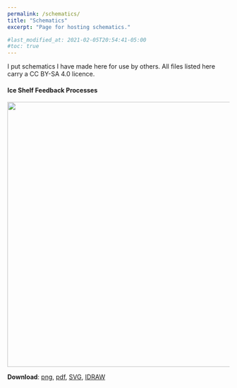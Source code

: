 ```yaml
---
permalink: /schematics/
title: "Schematics"
excerpt: "Page for hosting schematics."

#last_modified_at: 2021-02-05T20:54:41-05:00
#toc: true
---
```

I put schematics I have made here for use by others. All files listed here carry a CC BY-SA 4.0 licence.

#### Ice Shelf Feedback Processes
<img align = "centre" src="../assets/schematics/fig0_mountains.png" alt="" title="" width="600" />


**Download**: [png]("https://alextbradley.github.io/assets/schematics/shelf_feedbacks.png"), [pdf]("https://alextbradley.github.io/assets/schematics/shelf_feedbacks.pdf"), [SVG]("https://alextbradley.github.io/assets/schematics/shelf_feedbacks.svg"), [IDRAW]("https://alextbradley.github.io/assets/schematics/shelf_feedbacks.IDRAW") 

